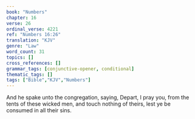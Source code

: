 ```yaml
---
book: "Numbers"
chapter: 16
verse: 26
ordinal_verse: 4221
ref: "Numbers 16:26"
translation: "KJV"
genre: "Law"
word_count: 31
topics: []
cross_references: []
grammar_tags: [conjunctive-opener, conditional]
thematic_tags: []
tags: ["Bible","KJV","Numbers"]
---
```

And he spake unto the congregation, saying, Depart, I pray you, from the tents of these wicked men, and touch nothing of theirs, lest ye be consumed in all their sins.
